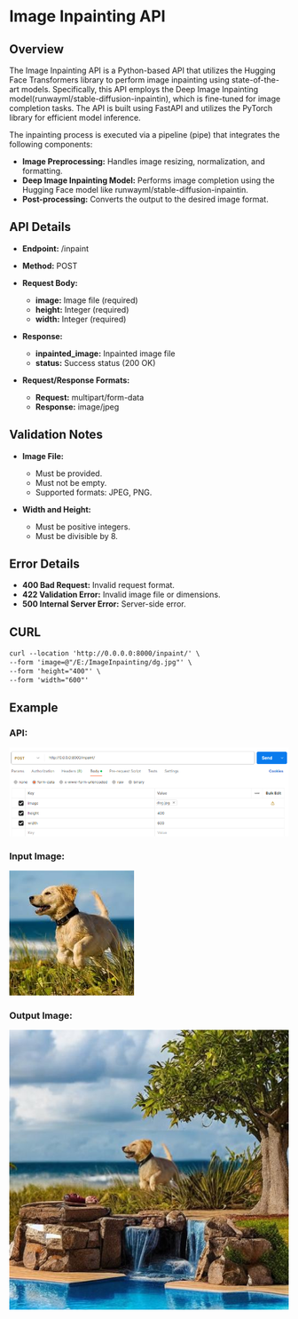 Image Inpainting API
=====================================
Overview
------------
The Image Inpainting API is a Python-based API that utilizes the Hugging Face Transformers library to perform image inpainting using state-of-the-art models. Specifically, this API employs the Deep Image Inpainting model(runwayml/stable-diffusion-inpaintin), which is fine-tuned for image completion tasks.
The API is built using FastAPI and utilizes the PyTorch library for efficient model inference. 

The inpainting process is executed via a pipeline (pipe) that integrates the following components:
- **Image Preprocessing:** Handles image resizing, normalization, and formatting.
- **Deep Image Inpainting Model:** Performs image completion using the Hugging Face model like runwayml/stable-diffusion-inpaintin.
- **Post-processing:** Converts the output to the desired image format.

API Details
------------
- **Endpoint:** /inpaint
- **Method:** POST
- **Request Body:**
  - **image:** Image file (required)
  - **height:** Integer (required)
  - **width:** Integer (required)

- **Response:**
  - **inpainted_image:** Inpainted image file
  - **status:** Success status (200 OK)
- **Request/Response Formats:**
  - **Request:** multipart/form-data
  - **Response:** image/jpeg

Validation Notes
------------------
- **Image File:**
  - Must be provided.
  - Must not be empty.
  - Supported formats: JPEG, PNG.
    
- **Width and Height:**
  - Must be positive integers.
  - Must be divisible by 8.
 
Error Details
----------------
- **400 Bad Request:** Invalid request format.
- **422 Validation Error:** Invalid image file or dimensions.
- **500 Internal Server Error:** Server-side error.
  
CURL
------------
```
curl --location 'http://0.0.0.0:8000/inpaint/' \
--form 'image=@"/E:/ImageInpainting/dg.jpg"' \
--form 'height="400"' \
--form 'width="600"'
```

Example
----------------

### API:
![Input Image](https://github.com/fusionsami/ImageInpaintingAPI/blob/main/example_images/postman_api_details.png)

### Input Image:
![Input Image](https://github.com/fusionsami/ImageInpaintingAPI/blob/main/example_images/dog.jpg)

### Output Image:
![Output Image](https://github.com/fusionsami/ImageInpaintingAPI/blob/main/example_images/dog_inpainted.jpg)
